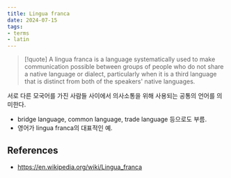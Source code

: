 ```yaml
---
title: Lingua franca
date: 2024-07-15
tags:
- terms
- latin
---
```


> [!quote]
> A lingua franca is a language systematically used to make communication possible between groups of people who do not share a native language or dialect, particularly when it is a third language that is distinct from both of the speakers' native languages.

서로 다른 모국어를 가진 사람들 사이에서 의사소통을 위해 사용되는 공통의 언어를 의미한다.
- bridge language, common language, trade language 등으로도 부름. 
- 영어가 lingua franca의 대표적인 예.


## References
- https://en.wikipedia.org/wiki/Lingua_franca